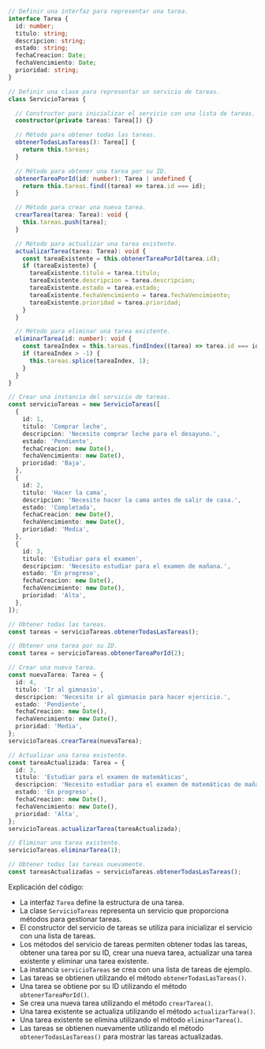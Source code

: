 ```typescript
// Definir una interfaz para representar una tarea.
interface Tarea {
  id: number;
  titulo: string;
  descripcion: string;
  estado: string;
  fechaCreacion: Date;
  fechaVencimiento: Date;
  prioridad: string;
}

// Definir una clase para representar un servicio de tareas.
class ServicioTareas {

  // Constructor para inicializar el servicio con una lista de tareas.
  constructor(private tareas: Tarea[]) {}

  // Método para obtener todas las tareas.
  obtenerTodasLasTareas(): Tarea[] {
    return this.tareas;
  }

  // Método para obtener una tarea por su ID.
  obtenerTareaPorId(id: number): Tarea | undefined {
    return this.tareas.find((tarea) => tarea.id === id);
  }

  // Método para crear una nueva tarea.
  crearTarea(tarea: Tarea): void {
    this.tareas.push(tarea);
  }

  // Método para actualizar una tarea existente.
  actualizarTarea(tarea: Tarea): void {
    const tareaExistente = this.obtenerTareaPorId(tarea.id);
    if (tareaExistente) {
      tareaExistente.titulo = tarea.titulo;
      tareaExistente.descripcion = tarea.descripcion;
      tareaExistente.estado = tarea.estado;
      tareaExistente.fechaVencimiento = tarea.fechaVencimiento;
      tareaExistente.prioridad = tarea.prioridad;
    }
  }

  // Método para eliminar una tarea existente.
  eliminarTarea(id: number): void {
    const tareaIndex = this.tareas.findIndex((tarea) => tarea.id === id);
    if (tareaIndex > -1) {
      this.tareas.splice(tareaIndex, 1);
    }
  }
}

// Crear una instancia del servicio de tareas.
const servicioTareas = new ServicioTareas([
  {
    id: 1,
    titulo: 'Comprar leche',
    descripcion: 'Necesito comprar leche para el desayuno.',
    estado: 'Pendiente',
    fechaCreacion: new Date(),
    fechaVencimiento: new Date(),
    prioridad: 'Baja',
  },
  {
    id: 2,
    titulo: 'Hacer la cama',
    descripcion: 'Necesito hacer la cama antes de salir de casa.',
    estado: 'Completada',
    fechaCreacion: new Date(),
    fechaVencimiento: new Date(),
    prioridad: 'Media',
  },
  {
    id: 3,
    titulo: 'Estudiar para el examen',
    descripcion: 'Necesito estudiar para el examen de mañana.',
    estado: 'En progreso',
    fechaCreacion: new Date(),
    fechaVencimiento: new Date(),
    prioridad: 'Alta',
  },
]);

// Obtener todas las tareas.
const tareas = servicioTareas.obtenerTodasLasTareas();

// Obtener una tarea por su ID.
const tarea = servicioTareas.obtenerTareaPorId(2);

// Crear una nueva tarea.
const nuevaTarea: Tarea = {
  id: 4,
  titulo: 'Ir al gimnasio',
  descripcion: 'Necesito ir al gimnasio para hacer ejercicio.',
  estado: 'Pendiente',
  fechaCreacion: new Date(),
  fechaVencimiento: new Date(),
  prioridad: 'Media',
};
servicioTareas.crearTarea(nuevaTarea);

// Actualizar una tarea existente.
const tareaActualizada: Tarea = {
  id: 3,
  titulo: 'Estudiar para el examen de matemáticas',
  descripcion: 'Necesito estudiar para el examen de matemáticas de mañana.',
  estado: 'En progreso',
  fechaCreacion: new Date(),
  fechaVencimiento: new Date(),
  prioridad: 'Alta',
};
servicioTareas.actualizarTarea(tareaActualizada);

// Eliminar una tarea existente.
servicioTareas.eliminarTarea(1);

// Obtener todas las tareas nuevamente.
const tareasActualizadas = servicioTareas.obtenerTodasLasTareas();
```

Explicación del código:

* La interfaz `Tarea` define la estructura de una tarea.
* La clase `ServicioTareas` representa un servicio que proporciona métodos para gestionar tareas.
* El constructor del servicio de tareas se utiliza para inicializar el servicio con una lista de tareas.
* Los métodos del servicio de tareas permiten obtener todas las tareas, obtener una tarea por su ID, crear una nueva tarea, actualizar una tarea existente y eliminar una tarea existente.
* La instancia `servicioTareas` se crea con una lista de tareas de ejemplo.
* Las tareas se obtienen utilizando el método `obtenerTodasLasTareas()`.
* Una tarea se obtiene por su ID utilizando el método `obtenerTareaPorId()`.
* Se crea una nueva tarea utilizando el método `crearTarea()`.
* Una tarea existente se actualiza utilizando el método `actualizarTarea()`.
* Una tarea existente se elimina utilizando el método `eliminarTarea()`.
* Las tareas se obtienen nuevamente utilizando el método `obtenerTodasLasTareas()` para mostrar las tareas actualizadas.